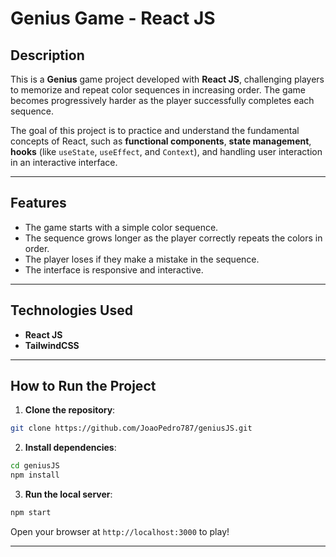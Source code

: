# Genius Game - React JS

## Description

This is a **Genius** game project developed with **React JS**, challenging players to memorize and repeat color sequences in increasing order. The game becomes progressively harder as the player successfully completes each sequence.

The goal of this project is to practice and understand the fundamental concepts of React, such as **functional components**, **state management**, **hooks** (like `useState`, `useEffect`, and `Context`), and handling user interaction in an interactive interface.

---

## Features

- The game starts with a simple color sequence.
- The sequence grows longer as the player correctly repeats the colors in order.
- The player loses if they make a mistake in the sequence.
- The interface is responsive and interactive.

---

## Technologies Used

- **React JS**
- **TailwindCSS** 

---

## How to Run the Project

1. **Clone the repository**:

```bash
git clone https://github.com/JoaoPedro787/geniusJS.git
```

2. **Install dependencies**:

```bash
cd geniusJS
npm install
```

3. **Run the local server**:

```bash
npm start
```

Open your browser at `http://localhost:3000` to play! 

---
